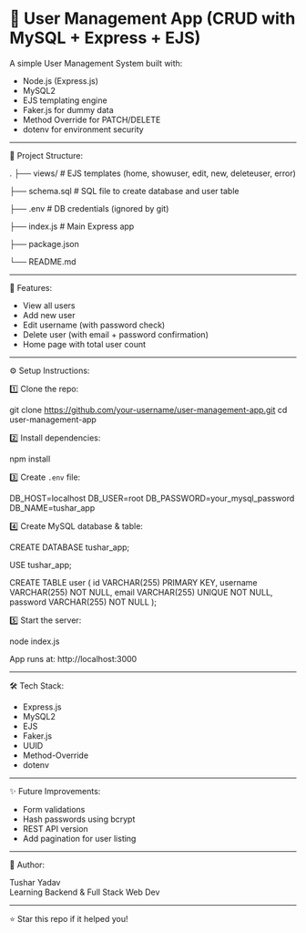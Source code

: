 # 📘 User Management App (CRUD with MySQL + Express + EJS)

A simple User Management System built with:

- Node.js (Express.js)
- MySQL2
- EJS templating engine
- Faker.js for dummy data
- Method Override for PATCH/DELETE
- dotenv for environment security

----------------------------------------

📁 Project Structure:

.
├── views/             # EJS templates (home, showuser, edit, new, deleteuser, error)

├── schema.sql         # SQL file to create database and user table

├── .env               # DB credentials (ignored by git)

├── index.js           # Main Express app

├── package.json

└── README.md

----------------------------------------

🚀 Features:

- View all users
- Add new user
- Edit username (with password check)
- Delete user (with email + password confirmation)
- Home page with total user count

----------------------------------------

⚙️ Setup Instructions:

1️⃣ Clone the repo:

git clone https://github.com/your-username/user-management-app.git
cd user-management-app

2️⃣ Install dependencies:

npm install

3️⃣ Create `.env` file:

DB_HOST=localhost
DB_USER=root
DB_PASSWORD=your_mysql_password
DB_NAME=tushar_app

4️⃣ Create MySQL database & table:

CREATE DATABASE tushar_app;

USE tushar_app;

CREATE TABLE user (
  id VARCHAR(255) PRIMARY KEY,
  username VARCHAR(255) NOT NULL,
  email VARCHAR(255) UNIQUE NOT NULL,
  password VARCHAR(255) NOT NULL
);

5️⃣ Start the server:

node index.js

App runs at: http://localhost:3000

----------------------------------------

🛠 Tech Stack:

- Express.js
- MySQL2
- EJS
- Faker.js
- UUID
- Method-Override
- dotenv

----------------------------------------

✨ Future Improvements:

- Form validations
- Hash passwords using bcrypt
- REST API version
- Add pagination for user listing

----------------------------------------

👤 Author:

Tushar Yadav  
Learning Backend & Full Stack Web Dev

----------------------------------------

⭐ Star this repo if it helped you!

